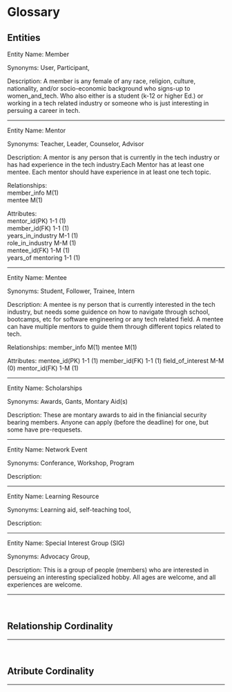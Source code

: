 Glossary
===

## Entities

Entity Name: Member

Synonyms: User, Participant, 

Description: A member is any female of any race, religion, culture, nationality, and/or socio-economic background who signs-up to women_and_tech. Who also either is a student (k-12 or higher Ed.) or working in a tech related industry or someone who is just interesting in persuing a career in tech.

---

Entity Name: Mentor

Synonyms: Teacher, Leader, Counselor, Advisor

Description: A mentor is any person that is currently in the tech industry or has had experience in the tech industry.Each Mentor has at least one mentee. Each mentor should have experience in at least one tech topic.

Relationships: <br />
member_info M(1) <br />
mentee M(1) <br />

Attributes: <br />
mentor_id(PK) 1-1 (1) <br />
member_id(FK) 1-1 (1) <br />
years_in_industry M-1 (1) <br />
role_in_industry M-M (1) <br />
mentee_id(FK) 1-M (1) <br />
years_of mentoring 1-1 (1) <br />

---

Entity Name: Mentee

Synonyms: Student, Follower, Trainee, Intern

Description: A mentee is ny person that is currently interested in the tech industry, but needs some guidence on how to navigate through school, bootcamps, etc for software engineering or any tech related field. A mentee can have multiple mentors to guide them through different topics related to tech.

Relationships:
member_info M(1)
mentee M(1)

Attributes:
mentee_id(PK) 1-1 (1)
member_id(FK) 1-1 (1)
field_of_interest M-M (0)
mentor_id(FK) 1-M (1)

---

Entity Name: Scholarships

Synonyms: Awards, Gants, Montary Aid(s)

Description: These are montary awards to aid in the finiancial security bearing members. Anyone can apply (before the deadline) for one, but some have pre-requesets. 

---

Entity Name: Network Event

Synonyms: Conferance, Workshop, Program

Description: 

---

Entity Name:  Learning Resource

Synonyms: Learning aid, self-teaching tool, 

Description: 

---

Entity Name: Special Interest Group (SIG)

Synonyms: Advocacy Group, 

Description: This is a group of people (members) who are interested in persueing an interesting specialized hobby. All ages are welcome, and all experiences are welcome.

---

<br>

## Relationship Cordinality

---
<br>

## Atribute Cordinality

---
